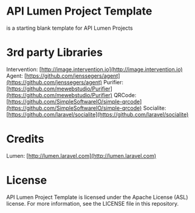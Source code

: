 # API Lumen Project Template
is a starting blank template for API Lumen Projects

# 3rd party Libraries
Intervention: [http://image.intervention.io](http://image.intervention.io)
Agent: [https://github.com/jenssegers/agent](https://github.com/jenssegers/agent)
Purifier: [https://github.com/mewebstudio/Purifier](https://github.com/mewebstudio/Purifier)
QRCode: [https://github.com/SimpleSoftwareIO/simple-qrcode](https://github.com/SimpleSoftwareIO/simple-qrcode)
Socialite: [https://github.com/laravel/socialite](https://github.com/laravel/socialite)

# Credits
Lumen: [http://lumen.laravel.com](http://lumen.laravel.com)

# License
API Lumen Project Template is licensed under the Apache License (ASL) license. For more information, see the LICENSE file in this repository.
